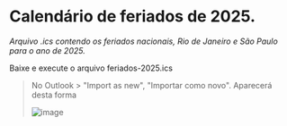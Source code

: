 # Calendário de feriados de 2025.

_Arquivo .ics contendo os feriados nacionais, Rio de Janeiro e São Paulo para o ano de 2025._

Baixe e execute o arquivo feriados-2025.ics


> No Outlook > "Import as new", "Importar como novo".
> Aparecerá desta forma
> 
> ![image](https://github.com/user-attachments/assets/08ad71aa-8101-4bcc-baca-7c54eba5ef7f)


